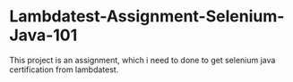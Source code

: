 # Lambdatest-Assignment-Selenium-Java-101
This project is an assignment, which i need to done to get selenium java certification from lambdatest.
